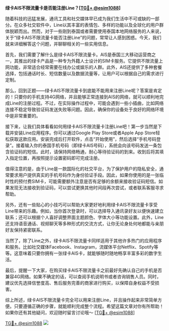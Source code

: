 **绿卡AIS不限流量卡是否能注册Line？[[TG💪+ @esim1088](https://t.me/s/esim1088)]**

随着科技的迅猛发展，通讯工具和社交媒体早已成为我们生活中不可或缺的一部分。在众多社交软件中，Line以其丰富的表情包、多样的功能以及全球化的用户群体脱颖而出。然而，对于一些刚到泰国或者需要使用泰国本地网络服务的人来说，关于“绿卡AIS不限流量卡能否注册Line”的问题，常常让人感到困惑。今天，我们就来详细解答这个问题，并聊聊相关的一些实用信息。

首先，我们需要了解什么是绿卡AIS不限流量卡。AIS是泰国三大移动运营商之一，其推出的绿卡产品是一种专为外籍人士设计的SIM卡服务。它提供不限流量上网功能，非常适合经常需要在线办公或娱乐的人群。此外，AIS还提供了多种套餐选择，包括通话时长、短信数量以及数据流量等，让用户可以根据自己的需求进行定制。

那么，回到正题——绿卡AIS不限流量卡到底能不能用来注册Line呢？答案是肯定的！只要你的手机支持4G网络，并且能够正常连接到AIS的网络，就可以顺利地完成Line的注册过程。不过，在实际操作过程中，可能会遇到一些小插曲，比如网络连接不稳定导致验证码发送失败等问题。因此，确保你的设备处于良好的网络环境中是非常重要的。

接下来，让我们具体看看如何用绿卡AIS不限流量卡注册Line吧！第一步当然是下载并安装Line应用程序。你可以通过Google Play Store或者Apple App Store轻松获取这款应用。安装完成后打开软件，点击“开始使用”，然后选择“手机号码登录”。接着输入你的泰国手机号码（即绿卡AIS号码），系统会向该号码发送一条包含验证码的短信。此时，请保持网络畅通，耐心等待验证码的到来。收到后将其填入指定位置，再按照提示设置密码即可完成注册。

值得注意的是，由于Line是一款国际化的社交平台，为了保护用户的隐私安全，通常要求用户提供真实的手机号码作为身份验证手段。因此，如果你使用的是一张临时性的预付费SIM卡，可能需要额外注意是否有足够的余额来接收验证码短信。如果发现无法接收到验证码，可以尝试更换其他时间段再次尝试，或者联系客服寻求帮助。

另外，还有一些贴心的小技巧可以帮助大家更好地利用绿卡AIS不限流量卡享受Line带来的乐趣。例如，当你首次登录时，可以选择导入通讯录好友以便快速建立联系；还可以根据个人喜好调整界面主题颜色、字体大小等功能设置。此外，Line还支持语音通话、视频聊天等多种形式的交流方式，让你无论身处何地都能与亲朋好友保持紧密联系。

当然了，除了Line之外，绿卡AIS不限流量卡同样适用于其他许多热门的应用程序和服务。比如社交媒体Facebook、Instagram，流媒体平台Netflix、Spotify等等。这意味着只要你拥有一张绿卡AIS卡，就能够随时随地畅享丰富多彩的数字生活。

最后，提醒一下大家，在购买绿卡AIS不限流量卡之前最好先确认自己的手机是否兼容4G网络。如果不确定的话，可以查阅手机说明书或者咨询销售人员。同时，建议优先选择信誉度高、售后服务完善的商家进行购买，以保障自身权益不受损害。

综上所述，绿卡AIS不限流量卡完全可以用来注册Line，并且操作起来非常简单方便。只要遵循正确的步骤，就能顺利完成整个流程。希望这篇文章对你有所帮助！如果你还有其他疑问，欢迎随时留言讨论哦～ [[TG💪+ @esim1088](https://t.me/s/esim1088)]

[TG💪+ @esim1088](https://t.me/s/esim1088) ![](https://i.postimg.cc/4NQfJmqS/Snipaste-2025-05-13-00-14-12.png)